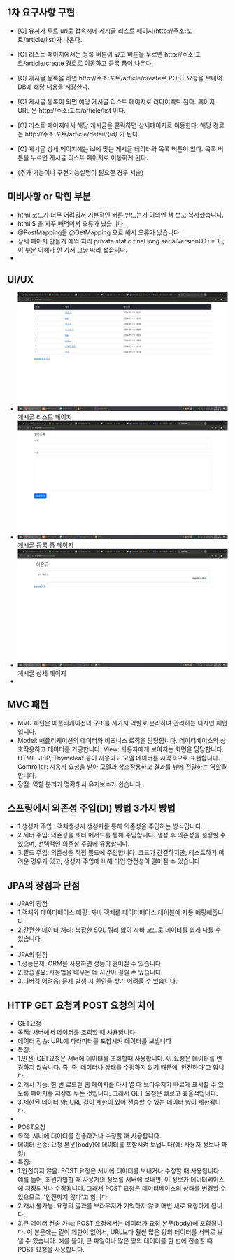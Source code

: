 ## 1차 요구사항 구현
- [O] 유저가 루트 url로 접속시에 게시글 리스트 페이지(http://주소:포트/article/list)가 나온다.
- [O] 리스트 페이지에서는 등록 버튼이 있고 버튼을 누르면 http://주소:포트/article/create 경로로 이동하고 등록 폼이 나온다.
- [O] 게시글 등록을 하면 http://주소:포트/article/create로 POST 요청을 보내어 DB에 해당 내용을 저장한다.
- [O] 게시글 등록이 되면 해당 게시글 리스트 페이지로 리다이렉트 된다. 페이지 URL 은 http://주소:포트/article/list 이다.
- [O] 리스트 페이지에서 해당 게시글을 클릭하면 상세페이지로 이동한다. 해당 경로는 http://주소:포트/article/detail/{id} 가 된다.
- [O] 게시글 상세 페이지에는 id에 맞는 게시글 데이터와 목록 버튼이 있다. 목록 버튼을 누르면 게시글 리스트 페이지로 이동하게 된다.

- (추가 기능이나 구현기능설명이 필요한 경우 서술)

## 미비사항 or 막힌 부분
- html 코드가 너무 어려워서 기본적인 버튼 만드는거 이외엔 책 보고 복사했습니다.
- html $ 을 자꾸 빼먹어서 오류가 났습니다.
- @PostMapping을 @GetMapping 으로 해서 오류가 났습니다.
- 상세 페이지 만들기 예외 처리 private static final long serialVersionUID = 1L; 이 부분 이해가 안 가서 그냥 따라 썼습니다.
- 

## UI/UX
- ![img.png](img.png)게시글 리스트 페이지
- ![img_1.png](img_1.png)게시글 등록 폼 페이지
- ![img_2.png](img_2.png)게시글 상세 페이지
-  
## MVC 패턴
- MVC 패턴은 애플리케이션의 구조를 세가지 역할로 분리하여 관리하는 디자인 패턴입니다.
- Model: 애플리케이션의 데이터와 비즈니스 로직을 담당합니다. 데이터베이스와 상호작용하고 데이터를 가공합니다.
  View: 사용자에게 보여지는 화면을 담당합니다. HTML, JSP, Thymeleaf 등이 사용되고 모델 데이터를 시각적으로 표현합니다.
  Controller: 사용자 요청을 받아 모델과 상호작용하고 결과를 뷰에 전달하는 역할을 합니다.
- 장점: 역할 분리가 명확해서 유지보수가 쉽습니다.

## 스프링에서 의존성 주입(DI) 방법 3가지 방법
- 1.생성자 주입 : 객체생성시 생성자를 통해 의존성을 주입하는 방식입니다.
- 2.세터 주입: 의존성을 세터 메서드를 통해 주입합니다. 생성 후 의존성을 설정할 수 있으며, 선택적인 의존성 주입에 유용합니다.
- 3.필드 주입: 의존성을 직접 필드에 주입합니다. 코드가 간결하지만, 테스트하기 어려운 경우가 있고, 생성자 주입에 비해 타입 안전성이 떨어질 수 있습니다.


## JPA의 장점과 단점
- JPA의 장점
- 1.객채와 데이터베이스 매핑: 자바 객체를 데이터베이스 테이블에 자동 매핑해줍니다.
- 2.간편한 데이터 처리: 복잡한 SQL 쿼리 없이 자바 코드로 데이터를 쉽게 다룰 수 있습니다.
- 
- JPA의 단점
- 1.성능문제: ORM을 사용하면 성능이 떨어질 수 있습니다.
- 2.학습필요: 사용법을 배우는 데 시간이 걸릴 수 있습니다.
- 3.디버깅 어려움: 문제 발생 시 원인을 찾기 어려울 수 있습니다.


## HTTP GET 요청과 POST 요청의 차이
- GET요청
- 목적: 서버에서 데이터를 조회할 때 사용합니다.
- 데이터 전송: URL에 파라미터를 포함시켜 데이터를 보냅니다
- 특징:
- 1.안전: GET요청은 서버에 데이터를 조회할때 사용합니다. 이 요청은 데이터를 변경하지 않습니다. 즉,  즉, 데이터나 상태를 수정하지 않기 때문에 '안전하다'고 합니다.
- 2.캐시 가능: 한 번 로드한 웹 페이지를 다시 열 때 브라우저가 빠르게 표시할 수 있도록 페이지를 저장해 두는 것입니다. 그래서 GET 요청은 빠르고 효율적입니다.
- 3.제한된 데이터 양: URL 길이 제한이 있어 전송할 수 있는 데이터 양이 제한됩니다.
- 
- POST요청
- 목적: 서버에 데이터를 전송하거나 수정할 때 사용합니다.
- 데이터 전송: 요청 본문(body)에 데이터를 포함시켜 보냅니다(예: 사용자 정보나 파일)
- 특징:
- 1.안전하지 않음: POST 요청은 서버에 데이터를 보내거나 수정할 때 사용됩니다. 예를 들어, 회원가입할 때 사용자의 정보를 서버에 보내면, 이 정보가 데이터베이스에 저장되거나 수정됩니다. 그래서 POST 요청은 데이터베이스의 상태를 변경할 수 있으므로, '안전하지 않다'고 합니다.
- 2.캐시 불가능: 요청의 결과를 브라우저가 기억하지 않고 매번 새로 요청하게 됩니다.
- 3.큰 데이터 전송 가능: POST 요청에서는 데이터가 요청 본문(body)에 포함됩니다. 이 본문에는 길이 제한이 없어서, URL보다 훨씬 많은 양의 데이터를 서버로 보낼 수 있습니다. 예를 들어, 큰 파일이나 많은 양의 데이터를 한 번에 전송할 때 POST 요청을 사용합니다.